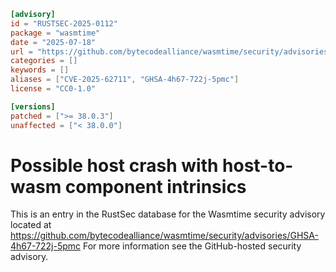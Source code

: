 ```toml
[advisory]
id = "RUSTSEC-2025-0112"
package = "wasmtime"
date = "2025-07-18"
url = "https://github.com/bytecodealliance/wasmtime/security/advisories/GHSA-4h67-722j-5pmc"
categories = []
keywords = []
aliases = ["CVE-2025-62711", "GHSA-4h67-722j-5pmc"]
license = "CC0-1.0"

[versions]
patched = [">= 38.0.3"]
unaffected = ["< 38.0.0"]
```

# Possible host crash with host-to-wasm component intrinsics

This is an entry in the RustSec database for the Wasmtime security advisory
located at
https://github.com/bytecodealliance/wasmtime/security/advisories/GHSA-4h67-722j-5pmc
For more information see the GitHub-hosted security advisory.

